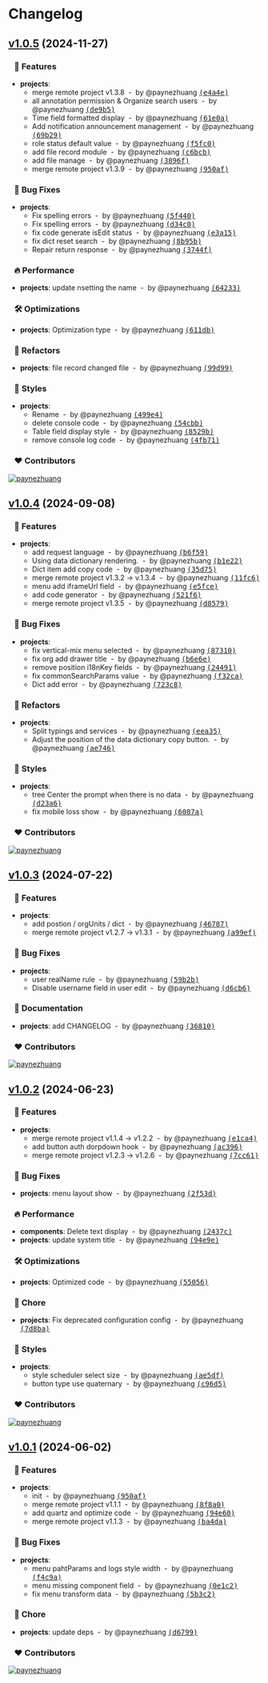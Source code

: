 # Changelog


## [v1.0.5](https://github.com/paynezhuang/panis-admin/compare/v1.0.4...v1.0.5) (2024-11-27)

### &nbsp;&nbsp;&nbsp;🚀 Features

- **projects**:
  - merge remote project v1.3.8 &nbsp;-&nbsp; by @paynezhuang [<samp>(e4a4e)</samp>](https://github.com/paynezhuang/panis-admin/commit/e4a4e59)
  - all annotation permission & Organize search users &nbsp;-&nbsp; by @paynezhuang [<samp>(de9b5)</samp>](https://github.com/paynezhuang/panis-admin/commit/de9b5b6)
  - Time field formatted display &nbsp;-&nbsp; by @paynezhuang [<samp>(61e0a)</samp>](https://github.com/paynezhuang/panis-admin/commit/61e0a02)
  - Add notification announcement management &nbsp;-&nbsp; by @paynezhuang [<samp>(69b29)</samp>](https://github.com/paynezhuang/panis-admin/commit/69b294a)
  - role status default value &nbsp;-&nbsp; by @paynezhuang [<samp>(f5fc0)</samp>](https://github.com/paynezhuang/panis-admin/commit/f5fc039)
  - add file record module &nbsp;-&nbsp; by @paynezhuang [<samp>(c6bcb)</samp>](https://github.com/paynezhuang/panis-admin/commit/c6bcb5e)
  - add file manage &nbsp;-&nbsp; by @paynezhuang [<samp>(3896f)</samp>](https://github.com/paynezhuang/panis-admin/commit/3896f31)
  - merge remote project v1.3.9 &nbsp;-&nbsp; by @paynezhuang [<samp>(950af)</samp>](https://github.com/paynezhuang/panis-admin/commit/950af4d)

### &nbsp;&nbsp;&nbsp;🐞 Bug Fixes

- **projects**:
  - Fix spelling errors &nbsp;-&nbsp; by @paynezhuang [<samp>(5f440)</samp>](https://github.com/paynezhuang/panis-admin/commit/5f440ba)
  - Fix spelling errors &nbsp;-&nbsp; by @paynezhuang [<samp>(d34c0)</samp>](https://github.com/paynezhuang/panis-admin/commit/d34c0be)
  - fix code generate isEdit status &nbsp;-&nbsp; by @paynezhuang [<samp>(e3a15)</samp>](https://github.com/paynezhuang/panis-admin/commit/e3a1558)
  - fix dict reset search &nbsp;-&nbsp; by @paynezhuang [<samp>(8b95b)</samp>](https://github.com/paynezhuang/panis-admin/commit/8b95b33)
  - Repair return response &nbsp;-&nbsp; by @paynezhuang [<samp>(3744f)</samp>](https://github.com/paynezhuang/panis-admin/commit/3744f86)

### &nbsp;&nbsp;&nbsp;🔥 Performance

- **projects**: update nsetting the name &nbsp;-&nbsp; by @paynezhuang [<samp>(64233)</samp>](https://github.com/paynezhuang/panis-admin/commit/642335c)

### &nbsp;&nbsp;&nbsp;🛠 Optimizations

- **projects**: Optimization type &nbsp;-&nbsp; by @paynezhuang [<samp>(611db)</samp>](https://github.com/paynezhuang/panis-admin/commit/611db7a)

### &nbsp;&nbsp;&nbsp;💅 Refactors

- **projects**: file record changed file &nbsp;-&nbsp; by @paynezhuang [<samp>(99d99)</samp>](https://github.com/paynezhuang/panis-admin/commit/99d99f9)

### &nbsp;&nbsp;&nbsp;🎨 Styles

- **projects**:
  - Rename &nbsp;-&nbsp; by @paynezhuang [<samp>(499e4)</samp>](https://github.com/paynezhuang/panis-admin/commit/499e46a)
  - delete console code &nbsp;-&nbsp; by @paynezhuang [<samp>(54cbb)</samp>](https://github.com/paynezhuang/panis-admin/commit/54cbb6c)
  - Table field display style &nbsp;-&nbsp; by @paynezhuang [<samp>(8529b)</samp>](https://github.com/paynezhuang/panis-admin/commit/8529bcf)
  - remove console log code &nbsp;-&nbsp; by @paynezhuang [<samp>(4fb71)</samp>](https://github.com/paynezhuang/panis-admin/commit/4fb71f0)

### &nbsp;&nbsp;&nbsp;❤️ Contributors

[![paynezhuang](https://github.com/paynezhuang.png?size=48)](https://github.com/paynezhuang)&nbsp;&nbsp;

## [v1.0.4](https://github.com/paynezhuang/panis-admin/compare/v1.0.3...v1.0.4) (2024-09-08)

### &nbsp;&nbsp;&nbsp;🚀 Features

- **projects**:
  - add request language &nbsp;-&nbsp; by @paynezhuang [<samp>(b6f59)</samp>](https://github.com/paynezhuang/panis-admin/commit/b6f597d)
  - Using data dictionary rendering. &nbsp;-&nbsp; by @paynezhuang [<samp>(b1e22)</samp>](https://github.com/paynezhuang/panis-admin/commit/b1e228e)
  - Dict item add copy code &nbsp;-&nbsp; by @paynezhuang [<samp>(35d75)</samp>](https://github.com/paynezhuang/panis-admin/commit/35d75a8)
  - merge remote project v1.3.2 -> v.1.3.4 &nbsp;-&nbsp; by @paynezhuang [<samp>(11fc6)</samp>](https://github.com/paynezhuang/panis-admin/commit/11fc61c)
  - menu add iframeUrl field &nbsp;-&nbsp; by @paynezhuang [<samp>(e5fce)</samp>](https://github.com/paynezhuang/panis-admin/commit/e5fce4a)
  - add code generator &nbsp;-&nbsp; by @paynezhuang [<samp>(521f6)</samp>](https://github.com/paynezhuang/panis-admin/commit/521f618)
  - merge remote project v1.3.5 &nbsp;-&nbsp; by @paynezhuang [<samp>(d8579)</samp>](https://github.com/paynezhuang/panis-admin/commit/d8579ed)

### &nbsp;&nbsp;&nbsp;🐞 Bug Fixes

- **projects**:
  - fix vertical-mix menu selected &nbsp;-&nbsp; by @paynezhuang [<samp>(87310)</samp>](https://github.com/paynezhuang/panis-admin/commit/873108e)
  - fix org add drawer title &nbsp;-&nbsp; by @paynezhuang [<samp>(b6e6e)</samp>](https://github.com/paynezhuang/panis-admin/commit/b6e6e3c)
  - remove position i18nKey fields &nbsp;-&nbsp; by @paynezhuang [<samp>(24491)</samp>](https://github.com/paynezhuang/panis-admin/commit/2449180)
  - fix commonSearchParams value &nbsp;-&nbsp; by @paynezhuang [<samp>(f32ca)</samp>](https://github.com/paynezhuang/panis-admin/commit/f32cafd)
  - Dict add error &nbsp;-&nbsp; by @paynezhuang [<samp>(723c8)</samp>](https://github.com/paynezhuang/panis-admin/commit/723c821)

### &nbsp;&nbsp;&nbsp;💅 Refactors

- **projects**:
  - Split typings and services &nbsp;-&nbsp; by @paynezhuang [<samp>(eea35)</samp>](https://github.com/paynezhuang/panis-admin/commit/eea3517)
  - Adjust the position of the data dictionary copy button. &nbsp;-&nbsp; by @paynezhuang [<samp>(ae746)</samp>](https://github.com/paynezhuang/panis-admin/commit/ae74605)

### &nbsp;&nbsp;&nbsp;🎨 Styles

- **projects**:
  - tree Center the prompt when there is no data &nbsp;-&nbsp; by @paynezhuang [<samp>(d23a6)</samp>](https://github.com/paynezhuang/panis-admin/commit/d23a6cc)
  - fix mobile loss show &nbsp;-&nbsp; by @paynezhuang [<samp>(6087a)</samp>](https://github.com/paynezhuang/panis-admin/commit/6087a1a)

### &nbsp;&nbsp;&nbsp;❤️ Contributors

[![paynezhuang](https://github.com/paynezhuang.png?size=48)](https://github.com/paynezhuang)&nbsp;&nbsp;

## [v1.0.3](https://github.com/paynezhuang/panis-admin/compare/v1.0.2...v1.0.3) (2024-07-22)

### &nbsp;&nbsp;&nbsp;🚀 Features

- **projects**:
  - add postion / orgUnits / dict &nbsp;-&nbsp; by @paynezhuang [<samp>(46787)</samp>](https://github.com/paynezhuang/panis-admin/commit/46787e1)
  - merge remote project v1.2.7 -> v1.3.1 &nbsp;-&nbsp; by @paynezhuang [<samp>(a99ef)</samp>](https://github.com/paynezhuang/panis-admin/commit/a99ef2f)

### &nbsp;&nbsp;&nbsp;🐞 Bug Fixes

- **projects**:
  - user realName rule &nbsp;-&nbsp; by @paynezhuang [<samp>(59b2b)</samp>](https://github.com/paynezhuang/panis-admin/commit/59b2b8d)
  - Disable username field in user edit &nbsp;-&nbsp; by @paynezhuang [<samp>(d6cb6)</samp>](https://github.com/paynezhuang/panis-admin/commit/d6cb65b)

### &nbsp;&nbsp;&nbsp;📖 Documentation

- **projects**: add CHANGELOG &nbsp;-&nbsp; by @paynezhuang [<samp>(36810)</samp>](https://github.com/paynezhuang/panis-admin/commit/3681040)

### &nbsp;&nbsp;&nbsp;❤️ Contributors

[![paynezhuang](https://github.com/paynezhuang.png?size=48)](https://github.com/paynezhuang)&nbsp;&nbsp;

## [v1.0.2](https://github.com/paynezhuang/panis-admin/compare/v1.0.1...v1.0.2) (2024-06-23)

### &nbsp;&nbsp;&nbsp;🚀 Features

- **projects**:
  - merge remote project v1.1.4 -> v1.2.2 &nbsp;-&nbsp; by @paynezhuang [<samp>(e1ca4)</samp>](https://github.com/paynezhuang/panis-admin/commit/e1ca469)
  - add button auth dorpdown hook &nbsp;-&nbsp; by @paynezhuang [<samp>(ac396)</samp>](https://github.com/paynezhuang/panis-admin/commit/ac39628)
  - merge remote project v1.2.3 -> v1.2.6 &nbsp;-&nbsp; by @paynezhuang [<samp>(7cc61)</samp>](https://github.com/paynezhuang/panis-admin/commit/7cc6149)

### &nbsp;&nbsp;&nbsp;🐞 Bug Fixes

- **projects**: menu layout show &nbsp;-&nbsp; by @paynezhuang [<samp>(2f53d)</samp>](https://github.com/paynezhuang/panis-admin/commit/2f53d15)

### &nbsp;&nbsp;&nbsp;🔥 Performance

- **components**: Delete text display &nbsp;-&nbsp; by @paynezhuang [<samp>(2437c)</samp>](https://github.com/paynezhuang/panis-admin/commit/2437c1f)
- **projects**: update system title &nbsp;-&nbsp; by @paynezhuang [<samp>(94e9e)</samp>](https://github.com/paynezhuang/panis-admin/commit/94e9e2d)

### &nbsp;&nbsp;&nbsp;🛠 Optimizations

- **projects**: Optimized code &nbsp;-&nbsp; by @paynezhuang [<samp>(55056)</samp>](https://github.com/paynezhuang/panis-admin/commit/55056ce)

### &nbsp;&nbsp;&nbsp;🏡 Chore

- **projects**: Fix deprecated configuration config &nbsp;-&nbsp; by @paynezhuang [<samp>(7d8ba)</samp>](https://github.com/paynezhuang/panis-admin/commit/7d8ba4c)

### &nbsp;&nbsp;&nbsp;🎨 Styles

- **projects**:
  - style scheduler select size &nbsp;-&nbsp; by @paynezhuang [<samp>(ae5df)</samp>](https://github.com/paynezhuang/panis-admin/commit/ae5df16)
  - button type use quaternary &nbsp;-&nbsp; by @paynezhuang [<samp>(c96d5)</samp>](https://github.com/paynezhuang/panis-admin/commit/c96d586)

### &nbsp;&nbsp;&nbsp;❤️ Contributors

[![paynezhuang](https://github.com/paynezhuang.png?size=48)](https://github.com/paynezhuang)&nbsp;&nbsp;

## [v1.0.1](https://github.com/paynezhuang/panis-admin/compare/undefined...v1.0.1) (2024-06-02)

### &nbsp;&nbsp;&nbsp;🚀 Features

- **projects**:
  - init &nbsp;-&nbsp; by @paynezhuang [<samp>(950af)</samp>](https://github.com/paynezhuang/panis-admin/commit/950af67)
  - merge remote project v1.1.1 &nbsp;-&nbsp; by @paynezhuang [<samp>(8f8a0)</samp>](https://github.com/paynezhuang/panis-admin/commit/8f8a0ca)
  - add quartz and optimize code &nbsp;-&nbsp; by @paynezhuang [<samp>(94e60)</samp>](https://github.com/paynezhuang/panis-admin/commit/94e600c)
  - merge remote project v1.1.3 &nbsp;-&nbsp; by @paynezhuang [<samp>(ba4da)</samp>](https://github.com/paynezhuang/panis-admin/commit/ba4dae7)

### &nbsp;&nbsp;&nbsp;🐞 Bug Fixes

- **projects**:
  - menu pahtParams and logs style width &nbsp;-&nbsp; by @paynezhuang [<samp>(f4c9a)</samp>](https://github.com/paynezhuang/panis-admin/commit/f4c9a51)
  - menu missing component field &nbsp;-&nbsp; by @paynezhuang [<samp>(0e1c2)</samp>](https://github.com/paynezhuang/panis-admin/commit/0e1c2f6)
  - fix menu transform data &nbsp;-&nbsp; by @paynezhuang [<samp>(5b3c2)</samp>](https://github.com/paynezhuang/panis-admin/commit/5b3c20c)

### &nbsp;&nbsp;&nbsp;🏡 Chore

- **projects**: update deps &nbsp;-&nbsp; by @paynezhuang [<samp>(d6799)</samp>](https://github.com/paynezhuang/panis-admin/commit/d679928)

### &nbsp;&nbsp;&nbsp;❤️ Contributors

[![paynezhuang](https://github.com/paynezhuang.png?size=48)](https://github.com/paynezhuang)&nbsp;&nbsp;

